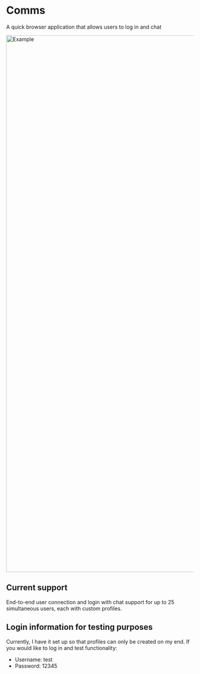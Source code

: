 # Comms
A quick browser application that allows users to log in and chat

<img width="1440" alt="Example" src="https://user-images.githubusercontent.com/81879857/150331126-363ba270-564c-4f44-838a-faadd63fee98.png">

## Current support
End-to-end user connection and login with chat support for up to 25 simultaneous users, each with custom profiles.

## Login information for testing purposes
Currently, I have it set up so that profiles can only be created on my end. If you would like to log in and test functionality:
- Username: test
- Password: 12345
